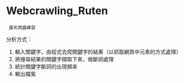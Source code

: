 # Webcrawling_Ruten
     露天爬蟲練習

分析方式：  
1. 輸入關鍵字，由程式去爬關鍵字的結果（以抓取網頁中元素的方式處理）
2. 將搜尋結果的關鍵字擷取下來，做斷詞處理  
3. 統計關鍵字斷詞的出現頻率  
4. 輸出檔案  
